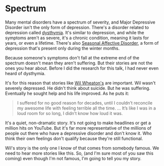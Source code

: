 # Spectrum

Many mental disorders have a spectrum of severity, and Major Depressive Disorder isn't the only form of depression. There's a disorder related to depression called [dysthymia][dysthymia]. It's similar to depression, and while the symptoms aren't as severe, it's a chronic condition, meaning it lasts for years, or even a lifetime. There's also [Seasonal Affective Disorder][sad], a form of depression that's present only during the winter months.

Because someone's symptoms don't fall at the extreme end of the spectrum doesn't mean they aren't suffering. But their stories are not the ones you hear about. Before I did the research for this talk, I had never even heard of dysthymia.

It's for this reason that stories like [Wil Wheaton's][wheaton] are important. Wil wasn't severely depressed. He didn't think about suicide. But he was suffering. Eventually he sought help and his life improved. As he puts it:

> I suffered for no good reason for decades, until I couldn’t reconcile my awesome life with feeling terrible all the time.
> ...
> It’s like I was in a loud room for so long, I didn’t know how loud it was.

It's a quiet, non-dramatic story. It's not going to make headlines or get a million hits on YouTube. But it's far more representative of the millions of people out there who have a depressive disorder and don't know it. Who think their own feelings don't qualify because they're still functional.

Wil's story is the only one I know of that comes from somebody famous. We need to hear more stories like this. So, (and I'm sure most of you saw this coming) even though I'm not famous, I'm going to tell you my story.

[dysthymia]: http://serendip.brynmawr.edu/bb/neuro/neuro98/202s98-paper3/Miller3.html
[sad]: https://www.nlm.nih.gov/medlineplus/seasonalaffectivedisorder.html
[wheaton]: http://wilwheaton.net/2012/09/depression-lies/
